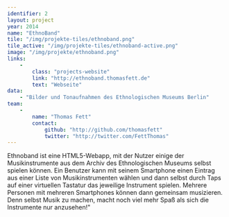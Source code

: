 ```yaml
---
identifier: 2
layout: project
year: 2014
name: "EthnoBand"
tile: "/img/projekte-tiles/ethnoband.png"
tile_active: "/img/projekte-tiles/ethnoband-active.png"
image: "/img/projekte/ethnoband.png"
links:
    -
        class: "projects-website"
        link: "http://ethnoband.thomasfett.de"
        text: "Webseite"
data:
    - "Bilder und Tonaufnahmen des Ethnologischen Museums Berlin"
team:
    -
        name: "Thomas Fett"
        contact:
            github: "http://github.com/thomasfett"
            twitter: "http://twitter.com/FettThomas"
---
```

Ethnoband ist eine HTML5-Webapp, mit der Nutzer einige der Musikinstrumente aus dem Archiv des Ethnologischen Museums
selbst spielen können. Ein Benutzer kann mit seinem Smartphone einen Eintrag aus einer Liste von Musikinstrumenten
wählen und dann selbst durch Taps auf einer virtuellen Tastatur das jeweilige Instrument spielen. Mehrere Personen mit
mehreren Smartphones können dann gemeinsam musizieren. Denn selbst Musik zu machen, macht noch viel mehr Spaß als sich
die Instrumente nur anzusehen!"